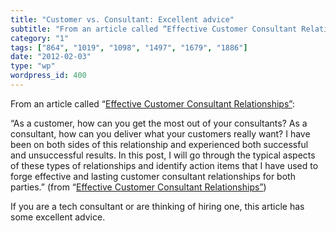 ```yaml
---
title: "Customer vs. Consultant: Excellent advice"
subtitle: "From an article called “Effective Customer Consultant Relationships”"
category: "1"
tags: ["864", "1019", "1098", "1497", "1679", "1886"]
date: "2012-02-03"
type: "wp"
wordpress_id: 400
---
```

From an article called “[Effective Customer Consultant Relationships”](http://8thlight.github.com/dave-moore/2012/01/20/effective-customer-consultant-relationship.html):

> 
“As a customer, how can you get the most out of your consultants? As a consultant, how can you deliver what your customers really want? I have been on both sides of this relationship and experienced both successful and unsuccessful results. In this post, I will go through the typical aspects of these types of relationships and identify action items that I have used to forge effective and lasting customer consultant relationships for both parties.” (from “[Effective Customer Consultant Relationships”](http://8thlight.github.com/dave-moore/2012/01/20/effective-customer-consultant-relationship.html))

If you are a tech consultant or are thinking of hiring one, this article has some excellent advice.
